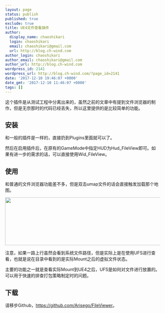 ```yaml
---
layout: page
status: publish
published: true
exclude: true
title: UE4文件查看插件
author:
  display_name: chaoshikari
  login: chaoshikari
  email: chaoshikari@gmail.com
  url: http://blog.ch-wind.com
author_login: chaoshikari
author_email: chaoshikari@gmail.com
author_url: http://blog.ch-wind.com
wordpress_id: 2141
wordpress_url: http://blog.ch-wind.com/?page_id=2141
date: '2017-12-10 19:46:07 +0000'
date_gmt: '2017-12-10 11:46:07 +0000'
tags: []
---
```

<p>这个插件是从测试工程中分离出来的，虽然之前的文章中有提到文件浏览器的制作，但是无奈那时的代码已经丢失，所以这里提供的是比较简单的功能。<!--more--></p>
<h2>安装</h2>
<p>和一般的插件是一样的，直接扔到Plugins里面就可以了。</p>
<p>然后在启用插件后，在原有的GameMode中指定HUD为Hud_FileView即可。如果有进一步的需求的话，可以直接使用Wid_FileView。</p>
<h2>使用</h2>
<p>和普通的文件浏览器功能差不多，但是双击umap文件的话会直接触发加载那个地图。</p>
<p><a href="https://blog.ch-wind.com/ue4-pak-file-view/snap/" rel="attachment wp-att-2145"><img class="aligncenter size-full wp-image-2145" src="https://blog.ch-wind.com/wp-content/uploads/2017/12/Snap.jpg" alt="" width="565" height="156" /></a></p>
<p>注意，如果一路上行虽然会看到系统文件路径，但是实际上是在使用UFS进行查看，也就是说在目录中看到的是实际Mount之后的虚拟文件状态。</p>
<p>主要的功能之一就是查看实际Mount到UE4之后，UFS是如何对文件进行放置的。可以用于快速的排查打包策略制定时的问题。</p>
<h2>下载</h2>
<p>请移步Github，<a href="https://github.com/Arisego/FileViewer">https://github.com/Arisego/FileViewer</a>。</p>
